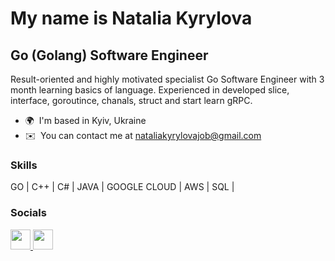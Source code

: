 My name is Natalia Kyrylova
========================================================================================================================================

Go (Golang) Software Engineer
-----------------------------

Result-oriented and highly motivated specialist Go Software Engineer with 3 month learning basics of language.
Experienced in developed slice, interface, goroutince, chanals, struct and start learn gRPC. 

* 🌍  I'm based in Kyiv, Ukraine
* ✉️  You can contact me at [nataliakyrylovajob@gmail.com](mailto:nataliakyrylovajob@gmail.com)

### Skills

GO | C++ | C# | JAVA | GOOGLE CLOUD | AWS | SQL | 


### Socials

<p align="left"> <a href="https://www.github.com/LivanaKi" target="_blank" rel="noreferrer"> <picture> <source media="(prefers-color-scheme: dark)" srcset="https://raw.githubusercontent.com/danielcranney/readme-generator/main/public/icons/socials/github-dark.svg" /> <source media="(prefers-color-scheme: light)" srcset="https://raw.githubusercontent.com/danielcranney/readme-generator/main/public/icons/socials/github.svg" /> <img src="https://raw.githubusercontent.com/danielcranney/readme-generator/main/public/icons/socials/github.svg" width="32" height="32" /> </picture> </a> <a href="https://www.linkedin.com/in/natalia-kyrylova" target="_blank" rel="noreferrer"> <picture> <source media="(prefers-color-scheme: dark)" srcset="undefined" /> <source media="(prefers-color-scheme: light)" srcset="https://raw.githubusercontent.com/danielcranney/readme-generator/main/public/icons/socials/linkedin.svg" /> <img src="https://raw.githubusercontent.com/danielcranney/readme-generator/main/public/icons/socials/linkedin.svg" width="32" height="32" /> </picture> </a> </p>
